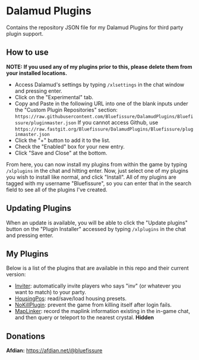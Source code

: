 # Dalamud Plugins
Contains the repository JSON file for my Dalamud Plugins for third party plugin support.

## How to use

**NOTE: If you used any of my plugins prior to this, please delete them from your installed locations.**

* Access Dalamud's settings by typing `/xlsettings` in the chat window and pressing enter.
* Click on the "Experimental" tab.
* Copy and Paste in the following URL into one of the blank inputs under the "Custom Plugin Repositories" section: `https://raw.githubusercontent.com/Bluefissure/DalamudPlugins/Bluefissure/pluginmaster.json` If you cannot access Github, use `https://raw.fastgit.org/Bluefissure/DalamudPlugins/Bluefissure/pluginmaster.json `
* Click the "+" button to add it to the list.
* Check the "Enabled" box for your new entry.
* Click "Save and Close" at the bottom.

From here, you can now install my plugins from within the game by typing `/xlplugins` in the chat and hitting enter.
Now, just select one of my plugins you wish to install like normal, and click "Install".
All of my plugins are tagged with my username "Bluefissure", so you can enter that in the search field to see all of the plugins I've created.

## Updating Plugins

When an update is available, you will be able to click the "Update plugins" button on the "Plugin Installer" accessed by typing `/xlplugins` in the chat and pressing enter.

## My Plugins

Below is a list of the plugins that are available in this repo and their current version:

* [Inviter](https://github.com/Bluefissure/Inviter): automatically invite players who says "inv" (or whatever you want to match) to your party.
* [HousingPos](https://github.com/Bluefissure/HousingPos): read/save/load housing presets.
* [NoKillPlugin](https://github.com/Bluefissure/NoKillPlugin): prevent the game from killing itself after login fails.
* [MapLinker](https://github.com/Bluefissure/MapLinker): record the maplink information existing in the in-game chat, and then query or teleport to the nearest crystal. **Hidden**

## Donations

**Afdian:** https://afdian.net/@bluefissure
